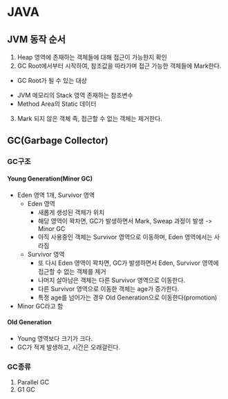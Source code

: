 # JAVA

## JVM 동작 순서
1. Heap 영역에 존재하는 객체들에 대해 접근이 가능한지 확인
2. GC Root에서부터 시작하여, 참조값을 따라가며 접근 가능한 객체들에 Mark한다.
  * GC Root가 될 수 있는 대상
  - JVM 메모리의 Stack 영역 존재하는 참조변수
  - Method Area의 Static 데이터
3. Mark 되지 않은 객체 즉, 접근할 수 없는 객체는 제거한다.

## GC(Garbage Collector)
### GC구조
#### Young Generation(Minor GC)
- Eden 영역 1개, Survivor 영역
  * Eden 영역
    - 새롭게 생성된 객체가 위치
    - 해당 영역이 꽉차면, GC가 발생하면서 Mark, Sweap 과정이 발생 -> Minor GC
    - 아직 사용중인 객체는 Survivor 영역으로 이동하며, Eden 영역에서는 사라짐
  * Survivor 영역
    - 또 다시 Eden 영역이 꽉차면, GC가 발생하면서 Eden, Survivor 영역에 접근할 수 없는 객체를 제거
    - 나머지 살아남은 객체는 다른 Survivor 영역으로 이동한다.
    - 다른 Survivor 영역으로 이동한 객체는 age가 증가한다.
    - 특정 age를 넘어가는 경우 Old Generation으로 이동한다(promotion)
- Minor GC라고 함

#### Old Generation
- Young 영역보다 크기가 크다.
- GC가 적게 발생하고, 시간은 오래걸린다.

### GC종류
1. Parallel GC
2. G1 GC
